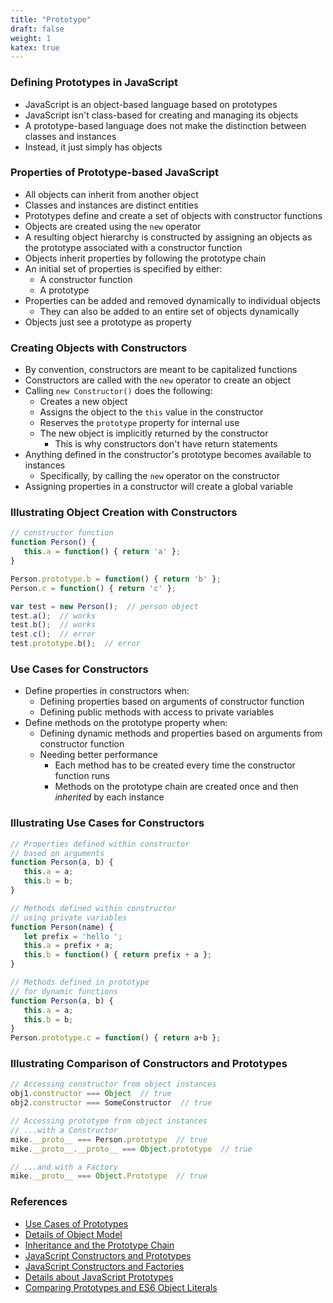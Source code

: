 ```yaml
---
title: "Prototype"
draft: false
weight: 1
katex: true
---
```


### Defining Prototypes in JavaScript
- JavaScript is an object-based language based on prototypes
- JavaScript isn't class-based for creating and managing its objects
- A prototype-based language does not make the distinction between classes and instances
- Instead, it just simply has objects

### Properties of Prototype-based JavaScript
- All objects can inherit from another object
- Classes and instances are distinct entities
- Prototypes define and create a set of objects with constructor functions
- Objects are created using the `new` operator
- A resulting object hierarchy is constructed by assigning an objects as the prototype associated with a constructor function
- Objects inherit properties by following the prototype chain
- An initial set of properties is specified by either:
	- A constructor function
	- A prototype
- Properties can be added and removed dynamically to individual objects
	- They can also be added to an entire set of objects dynamically
- Objects just see a prototype as property

### Creating Objects with Constructors
- By convention, constructors are meant to be capitalized functions
- Constructors are called with the `new` operator to create an object
- Calling `new Constructor()` does the following:
	- Creates a new object
	- Assigns the object to the `this` value in the constructor
	- Reserves the `prototype` property for internal use
	- The new object is implicitly returned by the constructor
		- This is why constructors don't have return statements
- Anything defined in the constructor's prototype becomes available to instances
	- Specifically, by calling the `new` operator on the constructor
- Assigning properties in a constructor will create a global variable

### Illustrating Object Creation with Constructors
```js
// constructor function
function Person() {
   this.a = function() { return 'a' };
}

Person.prototype.b = function() { return 'b' };
Person.c = function() { return 'c' };

var test = new Person();  // person object
test.a();  // works
test.b();  // works
test.c();  // error
test.prototype.b();  // error
```

### Use Cases for Constructors
- Define properties in constructors when:
	- Defining properties based on arguments of constructor function
	- Defining public methods with access to private variables
- Define methods on the prototype property when:
	- Defining dynamic methods and properties based on arguments from constructor function
	- Needing better performance
		- Each method has to be created every time the constructor function runs
		- Methods on the prototype chain are created once and then *inherited* by each instance

### Illustrating Use Cases for Constructors
```js
// Properties defined within constructor
// based on arguments
function Person(a, b) {
   this.a = a;
   this.b = b;
}

// Methods defined within constructor
// using private variables
function Person(name) {
   let prefix = 'hello ';
   this.a = prefix + a;
   this.b = function() { return prefix + a };
}

// Methods defined in prototype
// for dynamic functions
function Person(a, b) {
   this.a = a;
   this.b = b;
}
Person.prototype.c = function() { return a+b };
```

### Illustrating Comparison of Constructors and Prototypes
```js
// Accessing constructor from object instances
obj1.constructor === Object  // true
obj2.constructor === SomeConstructor  // true

// Accessing prototype from object instances
// ...with a Constructor
mike.__proto__ === Person.prototype  // true
mike.__proto__.__proto__ === Object.prototype  // true

// ...and with a Factory
mike.__proto__ === Object.Prototype  // true
```

### References
- [Use Cases of Prototypes](https://stackoverflow.com/a/4508498/12777044)
- [Details of Object Model](https://developer.mozilla.org/en-US/docs/Web/JavaScript/Guide/Details_of_the_Object_Model)
- [Inheritance and the Prototype Chain](https://developer.mozilla.org/en-US/docs/Web/JavaScript/Inheritance_and_the_prototype_chain)
- [JavaScript Constructors and Prototypes](https://stackoverflow.com/a/37999611/12777044)
- [JavaScript Constructors and Factories](https://stackoverflow.com/a/36492127/12777044)
- [Details about JavaScript Prototypes](https://medium.com/@chamikakasun/javascript-factory-functions-vs-constructor-functions-585919818afe)
- [Comparing Prototypes and ES6 Object Literals](https://stackoverflow.com/a/12175459/12777044)
